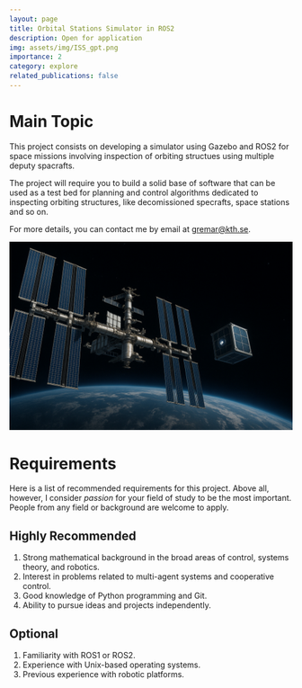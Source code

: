 ```yaml
---
layout: page
title: Orbital Stations Simulator in ROS2
description: Open for application
img: assets/img/ISS_gpt.png
importance: 2
category: explore
related_publications: false
---
```



# Main Topic
This project consists on developing a simulator using Gazebo and ROS2 for space missions involving inspection of orbiting structues using multiple deputy spacrafts. 

The project will require you to build a solid base of software that can be used as a test bed for planning and control algorithms dedicated to inspecting orbiting structures, like decomissioned specrafts, space stations and so on.

For more details, you can contact me by email at gremar@kth.se.

![image info](/assets/img/ISS_gpt.png)



# Requirements

Here is a list of recommended requirements for this project. Above all, however, I consider *passion* for your field of study to be the most important. People from any field or background are welcome to apply.

## Highly Recommended
1. Strong mathematical background in the broad areas of control, systems theory, and robotics.
2. Interest in problems related to multi-agent systems and cooperative control.
3. Good knowledge of Python programming and Git.
4. Ability to pursue ideas and projects independently.

## Optional
1. Familiarity with ROS1 or ROS2.
2. Experience with Unix-based operating systems.
3. Previous experience with robotic platforms.
